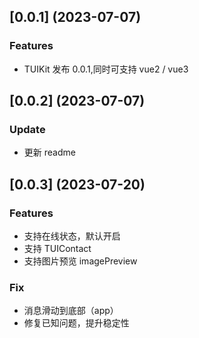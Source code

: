 ## [0.0.1] (2023-07-07)
### Features
- TUIKit 发布 0.0.1,同时可支持 vue2 / vue3

## [0.0.2] (2023-07-07)
### Update
- 更新 readme

## [0.0.3] (2023-07-20)
### Features
- 支持在线状态，默认开启
- 支持 TUIContact 
- 支持图片预览 imagePreview 
### Fix
- 消息滑动到底部（app）
- 修复已知问题，提升稳定性
